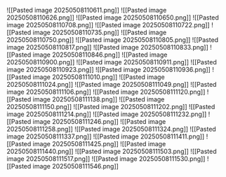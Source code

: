 ![[Pasted image 20250508110611.png]]
![[Pasted image 20250508110626.png]]
![[Pasted image 20250508110650.png]]
![[Pasted image 20250508110708.png]]
![[Pasted image 20250508110722.png]]
![[Pasted image 20250508110735.png]]
![[Pasted image 20250508110750.png]]
![[Pasted image 20250508110805.png]]
![[Pasted image 20250508110817.png]]
![[Pasted image 20250508110833.png]]
![[Pasted image 20250508110846.png]]
![[Pasted image 20250508110900.png]]
![[Pasted image 20250508110911.png]]
![[Pasted image 20250508110923.png]]
![[Pasted image 20250508110936.png]]
![[Pasted image 20250508111010.png]]
![[Pasted image 20250508111024.png]]
![[Pasted image 20250508111049.png]]
![[Pasted image 20250508111106.png]]
![[Pasted image 20250508111120.png]]
![[Pasted image 20250508111138.png]]
![[Pasted image 20250508111150.png]]
![[Pasted image 20250508111202.png]]
![[Pasted image 20250508111214.png]]
![[Pasted image 20250508111232.png]]
![[Pasted image 20250508111246.png]]
![[Pasted image 20250508111258.png]]
![[Pasted image 20250508111324.png]]
![[Pasted image 20250508111337.png]]
![[Pasted image 20250508111411.png]]
![[Pasted image 20250508111425.png]]
![[Pasted image 20250508111440.png]]
![[Pasted image 20250508111503.png]]
![[Pasted image 20250508111517.png]]
![[Pasted image 20250508111530.png]]
![[Pasted image 20250508111546.png]]
